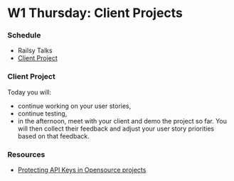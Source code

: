 # W1 Thursday: Client Projects

### Schedule

- Railsy Talks
- [Client Project](../../../../client-project-challenge)

### Client Project

Today you will:
- continue working on your user stories,
- continue testing,
- in the afternoon, meet with your client and demo the project so far. You will then collect their feedback and adjust your user story priorities based on that feedback.

### Resources

- [Protecting API Keys in Opensource
  projects](https://github.com/devbootcamp/reference/wiki/Open-Source-Secrets)
